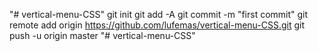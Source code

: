 "# vertical-menu-CSS"  git init git add -A git commit -m "first commit" git remote add origin https://github.com/lufemas/vertical-menu-CSS.git git push -u origin master
"# vertical-menu-CSS" 
